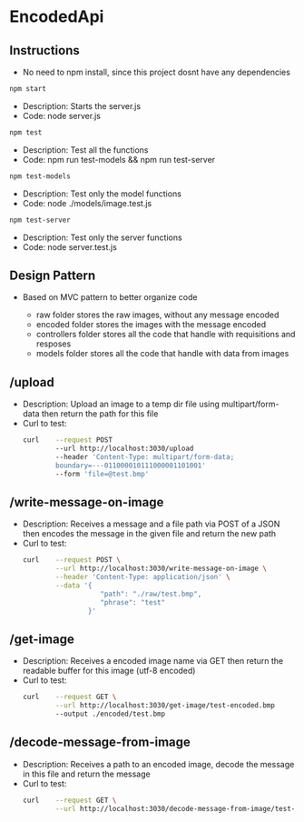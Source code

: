 # EncodedApi

## Instructions

- No need to npm install, since this project dosnt have any dependencies

```bash 
npm start
```

- Description: Starts the server.js
- Code: node server.js

```bash 
npm test
```

- Description: Test all the functions
- Code: npm run test-models && npm run test-server

```bash
npm test-models
```

- Description: Test only the model functions
- Code: node ./models/image.test.js

```bash
npm test-server
```

- Description: Test only the server functions
- Code: node server.test.js

## Design Pattern

 - Based on MVC pattern to better organize code
    
    - raw folder stores the raw images, without any message encoded
    - encoded folder stores the images with the message encoded
    - controllers folder stores all the code that handle with requisitions and resposes
    - models folder stores all the code that handle with data from images

## /upload

  - Description: Upload an image to a temp dir file using multipart/form-data then return the path for this file
  - Curl to test:
    ```bash
    curl    --request POST  
            --url http://localhost:3030/upload  
            --header 'Content-Type: multipart/form-data; 
            boundary=---011000010111000001101001'   
            --form 'file=@test.bmp'
    ```


## /write-message-on-image
    
- Description: Receives a message and a file path via POST of a JSON then encodes the message in the given file and return the new path
- Curl to test: 
    ``` bash 
    curl    --request POST \
            --url http://localhost:3030/write-message-on-image \
            --header 'Content-Type: application/json' \
            --data '{
	                   "path": "./raw/test.bmp",
	                   "phrase": "test"
                    }'
    ```

## /get-image
    
- Description: Receives a encoded image name via GET then return the readable buffer for this image (utf-8 encoded)
- Curl to test: 
    ```bash 
    curl    --request GET \
            --url http://localhost:3030/get-image/test-encoded.bmp 
            --output ./encoded/test.bmp
    ```



## /decode-message-from-image

- Description: Receives a path to an encoded image, decode the message in this file and return the message
- Curl to test: 
    ```bash 
    curl    --request GET \
            --url http://localhost:3030/decode-message-from-image/test-encoded.bmp
    ```
